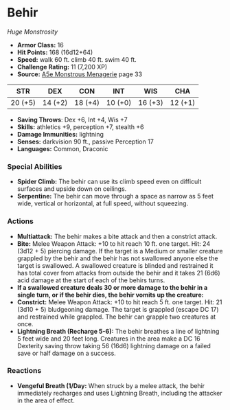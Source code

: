 # Behir

*Huge* *Monstrosity*

- **Armor Class:** 16
- **Hit Points:** 168 (16d12+64)
- **Speed:** walk 60 ft. climb 40 ft. swim 40 ft.
- **Challenge Rating:** 11 (7,200 XP)
- **Source:** [A5e Monstrous Menagerie](https://enpublishingrpg.com/products/level-up-monstrous-menagerie-a5e) page 33

| STR | DEX | CON | INT | WIS | CHA |
| --- | --- | --- | --- | --- | --- |
| 20 (+5) | 14 (+2) | 18 (+4) | 10 (+0) | 16 (+3) | 12 (+1) |

- **Saving Throws**: Dex +6, Int +4, Wis +7
- **Skills:** athletics +9, perception +7, stealth +6
- **Damage Immunities:** lightning
- **Senses:** darkvision 90 ft., passive Perception 17
- **Languages:** Common, Draconic
### Special Abilities
- **Spider Climb:** The behir can use its climb speed even on difficult surfaces and upside down on ceilings.
- **Serpentine:** The behir can move through a space as narrow as 5 feet wide, vertical or horizontal, at full speed, without squeezing.
### Actions
- **Multiattack:** The behir makes a bite attack and then a constrict attack.
- **Bite:** Melee Weapon Attack: +10 to hit  reach 10 ft.  one target. Hit: 24 (3d12 + 5) piercing damage. If the target is a Medium or smaller creature grappled by the behir  and the behir has not swallowed anyone else  the target is swallowed. A swallowed creature is blinded and restrained  it has total cover from attacks from outside the behir  and it takes 21 (6d6) acid damage at the start of each of the behirs turns.
- **If a swallowed creature deals 30 or more damage to the behir in a single turn, or if the behir dies, the behir vomits up the creature:** 
- **Constrict:** Melee Weapon Attack: +10 to hit  reach 5 ft.  one target. Hit: 21 (3d10 + 5) bludgeoning damage. The target is grappled (escape DC 17) and restrained while grappled. The behir can grapple two creatures at once.
- **Lightning Breath (Recharge 5-6):** The behir breathes a line of lightning 5 feet wide and 20 feet long. Creatures in the area make a DC 16 Dexterity saving throw  taking 56 (16d6) lightning damage on a failed save or half damage on a success.
### Reactions
- **Vengeful Breath (1/Day:** When struck by a melee attack, the behir immediately recharges and uses Lightning Breath, including the attacker in the area of effect.


